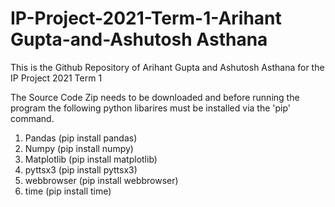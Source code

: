 # IP-Project-2021-Term-1-Arihant Gupta-and-Ashutosh Asthana
This is the Github Repository of Arihant Gupta and Ashutosh Asthana for the IP Project 2021 Term 1

The Source Code Zip needs to be downloaded and before running the program the following python libarires must be installed via the 'pip' command.

1. Pandas (pip install pandas)
2. Numpy (pip install numpy)
3. Matplotlib (pip install matplotlib)
4. pyttsx3 (pip install pyttsx3)
5. webbrowser (pip install webbrowser)
6. time (pip install time)
